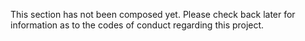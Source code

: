 This section has not been composed yet. Please check back later for information as to the codes of conduct regarding this project.